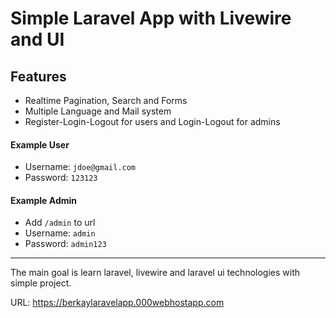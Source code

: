 # Simple Laravel App with Livewire and UI

## Features
- Realtime Pagination, Search and Forms
- Multiple Language and Mail system
- Register-Login-Logout for users and Login-Logout for admins

#### Example User
- Username: `jdoe@gmail.com`
- Password: `123123`

#### Example Admin
- Add `/admin` to url
- Username: `admin`
- Password: `admin123`
---
The main goal is learn laravel, livewire and laravel ui technologies with simple project.

URL: https://berkaylaravelapp.000webhostapp.com
